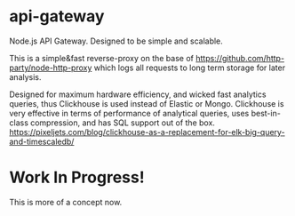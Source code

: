 # api-gateway
Node.js API Gateway. Designed to be simple and scalable.

This is a simple&fast reverse-proxy on the base of https://github.com/http-party/node-http-proxy which logs all requests to long term storage for later analysis.

Designed for maximum hardware efficiency, and wicked fast analytics queries, thus Clickhouse is used instead of Elastic or Mongo.
Clickhouse is very effective in terms of performance of analytical queries, uses best-in-class compression, and has SQL support out of the box.
https://pixeljets.com/blog/clickhouse-as-a-replacement-for-elk-big-query-and-timescaledb/


# Work In Progress!
This is more of a concept now.
